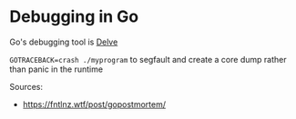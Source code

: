 # Debugging in Go

Go's debugging tool is [Delve](https://github.com/go-delve/delve)

`GOTRACEBACK=crash ./myprogram` to segfault and create a core dump rather than
panic in the runtime


Sources:
- https://fntlnz.wtf/post/gopostmortem/
